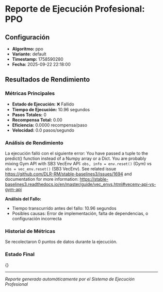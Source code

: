 # Reporte de Ejecución Profesional: PPO

## Configuración
- **Algoritmo:** ppo
- **Variante:** default
- **Timestamp:** 1758590280
- **Fecha:** 2025-09-22 22:18:00

## Resultados de Rendimiento

### Métricas Principales
- **Estado de Ejecución:** ❌ Fallido
- **Tiempo de Ejecución:** 10.96 segundos
- **Pasos Totales:** 0
- **Recompensa Total:** 0.00
- **Eficiencia:** 0.0000 recompensa/paso
- **Velocidad:** 0.0 pasos/segundo

### Análisis de Rendimiento

La ejecución falló con el siguiente error: You have passed a tuple to the predict() function instead of a Numpy array or a Dict. You are probably mixing Gym API with SB3 VecEnv API: `obs, info = env.reset()` (Gym) vs `obs = vec_env.reset()` (SB3 VecEnv). See related issue https://github.com/DLR-RM/stable-baselines3/issues/1694 and documentation for more information: https://stable-baselines3.readthedocs.io/en/master/guide/vec_envs.html#vecenv-api-vs-gym-api

**Análisis del Fallo:**
- Tiempo transcurrido antes del fallo: 10.96 segundos
- Posibles causas: Error de implementación, falta de dependencias, o configuración incorrecta


### Historial de Métricas
Se recolectaron 0 puntos de datos durante la ejecución.

### Estado Final
{}

---
*Reporte generado automáticamente por el Sistema de Ejecución Profesional*
